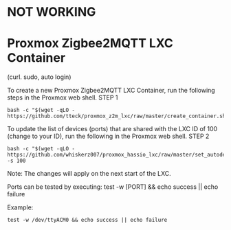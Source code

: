 # NOT WORKING

# Proxmox Zigbee2MQTT LXC Container
(curl. sudo, auto login)

To create a new Proxmox Zigbee2MQTT LXC Container, run the following steps in the Proxmox web shell.
STEP 1
```
bash -c "$(wget -qLO - https://github.com/tteck/proxmox_z2m_lxc/raw/master/create_container.sh)"
```
To update the list of devices (ports) that are shared with the LXC ID of 100 (change to your ID), run the following in the Proxmox web shell.
STEP 2
```
bash -c "$(wget -qLO - https://github.com/whiskerz007/proxmox_hassio_lxc/raw/master/set_autodev_hook.sh)" -s 100
```
Note: The changes will apply on the next start of the LXC.

Ports can be tested by executing: test -w [PORT] && echo success || echo failure

Example:
```
test -w /dev/ttyACM0 && echo success || echo failure
```
